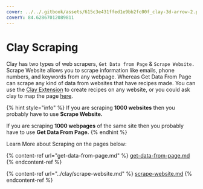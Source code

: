 ```yaml
---
cover: ../../.gitbook/assets/615c3e431ffed1e9bb2fc00f_clay-3d-arrow-2.png
coverY: 84.62867012089811
---
```


# Clay Scraping

Clay has two types of web scrapers, `Get Data from Page` & `Scrape Website.` Scrape Website allows you to scrape information like emails, phone numbers, and keywords from any webpage. Whereas Get Data From Page can scrape any kind of data from websites that have recipes made. You can use the [Clay Extension](https://chrome.google.com/webstore/detail/clay-for-chrome/acmfklpkefjlldbkdgmjoiknfgidadoh) to create recipes on any website, or you could ask clay to map the page [here](https://tally.so/r/w5Bab6).&#x20;

{% hint style="info" %}
If you are scraping **1000 websites** then you probably have to use **Scrape Website.**

If you are scraping **1000 webpages** of the same site then you probably have to use **Get Data From Page.**
{% endhint %}

Learn More about Scraping on the pages below:

{% content-ref url="get-data-from-page.md" %}
[get-data-from-page.md](get-data-from-page.md)
{% endcontent-ref %}

{% content-ref url="../clay/scrape-website.md" %}
[scrape-website.md](../clay/scrape-website.md)
{% endcontent-ref %}
